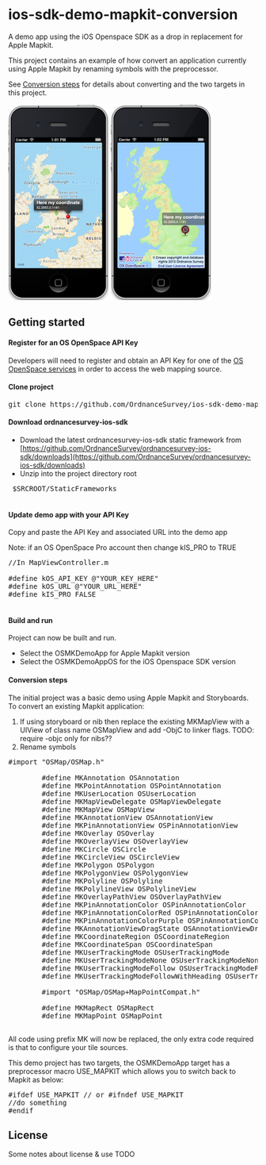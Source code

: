 ios-sdk-demo-mapkit-conversion
==============================

A demo app using the iOS Openspace SDK as a drop in replacement for Apple Mapkit.

This project contains an example of how convert an application currently using Apple Mapkit by renaming symbols with the preprocessor.

See [Conversion steps](#conversion-steps) for details about converting and the two targets in this project.


![ScreenShot](https://github.com/OrdnanceSurvey/ios-sdk-demo-mapkit-conversion/raw/master/screenshot-mk.png "Screenshot of mapkit-conversion app")
![ScreenShot](https://github.com/OrdnanceSurvey/ios-sdk-demo-mapkit-conversion/raw/master/screenshot-os.png "Screenshot of mapkit-conversion OS app")


Getting started
---


#### Register for an OS OpenSpace API Key

Developers will need to register and obtain an API Key for one of the [OS OpenSpace services](http://www.ordnancesurvey.co.uk/oswebsite/web-services/os-openspace/) in order to access the web mapping source.

#### Clone project

<pre>
git clone https://github.com/OrdnanceSurvey/ios-sdk-demo-mapkit-conversion.git
</pre>

#### Download ordnancesurvey-ios-sdk

 - Download the latest ordnancesurvey-ios-sdk static framework from [https://github.com/OrdnanceSurvey/ordnancesurvey-ios-sdk/downloads](https://github.com/OrdnanceSurvey/ordnancesurvey-ios-sdk/downloads) 
 - Unzip into the project directory root
 <pre>
 $SRCROOT/StaticFrameworks
 </pre>
 

#### Update demo app with your API Key

Copy and paste the API Key and associated URL into the demo app

Note: if an OS OpenSpace Pro account then change kIS_PRO to TRUE

<pre>
//In MapViewController.m

#define kOS_API_KEY @"YOUR_KEY_HERE"
#define kOS_URL @"YOUR_URL_HERE"
#define kIS_PRO FALSE

</pre>

#### Build and run

Project can now be built and run.

- Select the OSMKDemoApp for Apple Mapkit version
- Select the OSMKDemoAppOS for the iOS Openspace SDK version

#### Conversion steps

The initial project was a basic demo using Apple Mapkit and Storyboards. To convert an existing Mapkit application:

1. If using storyboard or nib then replace the existing MKMapView with a UIView of class name OSMapView and add -ObjC to linker flags. TODO: require -objc only for nibs??
2. Rename symbols

<pre>
#import "OSMap/OSMap.h"

        #define MKAnnotation OSAnnotation
        #define MKPointAnnotation OSPointAnnotation
        #define MKUserLocation OSUserLocation
        #define MKMapViewDelegate OSMapViewDelegate
        #define MKMapView OSMapView
        #define MKAnnotationView OSAnnotationView
        #define MKPinAnnotationView OSPinAnnotationView
        #define MKOverlay OSOverlay
        #define MKOverlayView OSOverlayView
        #define MKCircle OSCircle
        #define MKCircleView OSCircleView
        #define MKPolygon OSPolygon
        #define MKPolygonView OSPolygonView
        #define MKPolyline OSPolyline
        #define MKPolylineView OSPolylineView
        #define MKOverlayPathView OSOverlayPathView
        #define MKPinAnnotationColor OSPinAnnotationColor
        #define MKPinAnnotationColorRed OSPinAnnotationColorRed
        #define MKPinAnnotationColorPurple OSPinAnnotationColorPurple
        #define MKAnnotationViewDragState OSAnnotationViewDragState
        #define MKCoordinateRegion OSCoordinateRegion
        #define MKCoordinateSpan OSCoordinateSpan
        #define MKUserTrackingMode OSUserTrackingMode
        #define MKUserTrackingModeNone OSUserTrackingModeNone
        #define MKUserTrackingModeFollow OSUserTrackingModeFollow
        #define MKUserTrackingModeFollowWithHeading OSUserTrackingModeFollowWithHeading

        #import "OSMap/OSMap+MapPointCompat.h"

        #define MKMapRect OSMapRect
        #define MKMapPoint OSMapPoint
 </pre>


All code using prefix MK will now be replaced, the only extra code required is that to configure your tile sources.

This demo project has two targets, the OSMKDemoApp target has a preprocessor macro USE_MAPKIT which allows you to switch back to Mapkit as below:

<pre>
#ifdef USE_MAPKIT // or #ifndef USE_MAPKIT
//do something
#endif
</pre>



License
-------

Some notes about license & use TODO